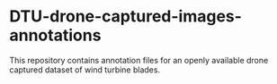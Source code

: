 # DTU-drone-captured-images-annotations
This repository contains annotation files for an openly available drone captured dataset of wind turbine blades.
